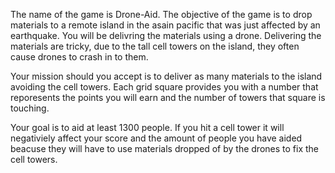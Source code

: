 The name of the game is Drone-Aid.
The objective of the game is to drop materials to a remote island in the asain pacific that was just affected by an earthquake. You will be delivring the materials using a drone. Delivering the materials are tricky, due to the tall cell towers on the island, they often cause drones to crash in to them. 

Your mission should you accept is to deliver as many materials to the island avoiding the cell towers. Each grid square provides you with a number that reporesents the points you will earn and the number of towers that square is touching. 

Your goal is to aid at least 1300 people. If you hit a cell tower it will negativiely affect your score and the amount of people you have aided beacuse they will have to use materials dropped of by the drones to fix the cell towers. 